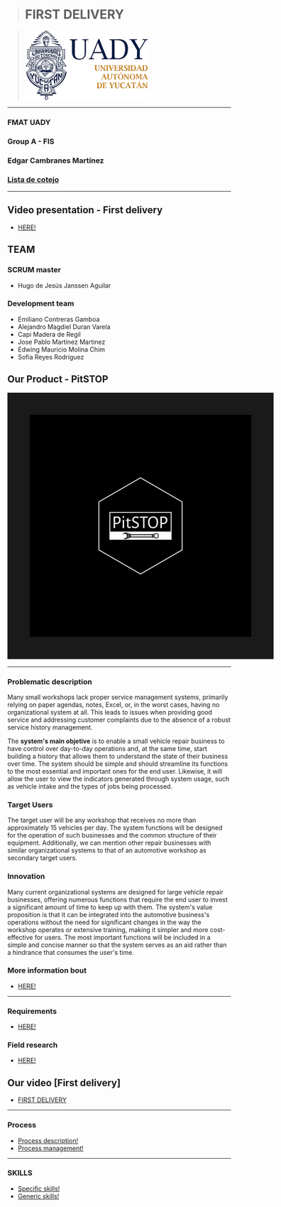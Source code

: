 > # FIRST DELIVERY

>![UADY Logo][image]

[image]: https://github.com/hjanssena/FIS-Proyecto/blob/51821d532b165e06113d6b3e2b2dfcfcaa65f2e7/Assets/Logo_UADY.png

---
### FMAT UADY
### Group A - FIS
### Edgar Cambranes Martínez
### [Lista de cotejo](https://alumnosuady-my.sharepoint.com/:x:/g/personal/a14016364_alumnos_uady_mx/EUe1gdJxITZHumbyNAlsQ-AB_ubL6HO8S8BcjRGBRmnhtA?e=XYXzTr&nav=MTVfezkwQTQ4NURFLTE1OTgtNjM0QS05OEEzLURCNUU0MUE5N0UwOH0)
---
## Video presentation - First delivery
- [HERE!](https://github.com/hjanssena/FIS-Proyecto/blob/1b850479848a613b03337866783e4895dcf1d97c/Artefactos/Presentacion%20que%20se%20uso%20en%20el%20video.pdf)

## TEAM

### SCRUM master
 - Hugo de Jesús Janssen Aguilar 
 
### Development team
 - Emiliano Contreras Gamboa 
 - Alejandro Magdiel Duran Varela
 - Capi Madera de Regil
 - Jose Pablo Martinez Martinez
 - Edwing Mauricio Molina Chim
 - Sofia Reyes Rodriguez 

## Our Product - PitSTOP

<img src="https://github.com/hjanssena/FIS-Proyecto/blob/b3437fb56d8e14e01c90bac4d7f6ad1923f5de83/Assets/Logo_PitSTOP.jpg" width="500" height="500" border="50"/>

---

### Problematic description
Many small workshops lack proper service management systems, primarily relying on paper agendas, notes, Excel, or, in the worst cases, having no organizational system at all. This leads to issues when providing good service and addressing customer complaints due to the absence of a robust service history management.

The **system's main objetive** is to enable a small vehicle repair business to have control over day-to-day operations and, at the same time, start building a history that allows them to understand the state of their business over time. The system should be simple and should streamline its functions to the most essential and important ones for the end user. Likewise, it will allow the user to view the indicators generated through system usage, such as vehicle intake and the types of jobs being processed.

### Target Users

The target user will be any workshop that receives no more than approximately 15 vehicles per day. The system functions will be designed for the operation of such businesses and the common structure of their equipment. Additionally, we can mention other repair businesses with similar organizational systems to that of an automotive workshop as secondary target users.

### Innovation
Many current organizational systems are designed for large vehicle repair businesses, offering numerous functions that require the end user to invest a significant amount of time to keep up with them. The system's value proposition is that it can be integrated into the automotive business's operations without the need for significant changes in the way the workshop operates or extensive training, making it simpler and more cost-effective for users. The most important functions will be included in a simple and concise manner so that the system serves as an aid rather than a hindrance that consumes the user's time.



### More information bout

- [HERE!](Producto/Product.md)

---
### Requirements

- [HERE!](https://github.com/hjanssena/FIS-Proyecto/blob/b3437fb56d8e14e01c90bac4d7f6ad1923f5de83/Artefactos/Requerimientos%20funcionales%20y%20no%20funcionales.pdf)

### Field research
- [HERE!](https://github.com/hjanssena/FIS-Proyecto/blob/d4e2137846f9641ad9e0998bac45105eecc70662/Artefactos/Investigaci%C3%B3n%20de%20campo.pdf)

## Our video [First delivery]

- [FIRST DELIVERY](https://alumnosuady-my.sharepoint.com/:v:/g/personal/a23216377_alumnos_uady_mx/ERZffhl0FzRMr0ZmMLes74UBog48Jy_V4Xs_pvX1Fy_-hw?nav=eyJyZWZlcnJhbEluZm8iOnsicmVmZXJyYWxBcHAiOiJPbmVEcml2ZUZvckJ1c2luZXNzIiwicmVmZXJyYWxBcHBQbGF0Zm9ybSI6IldlYiIsInJlZmVycmFsTW9kZSI6InZpZXciLCJyZWZlcnJhbFZpZXciOiJNeUZpbGVzTGlua0RpcmVjdCJ9fQ&e=lJxXgG)

---

### Process

- [Process description!](https://github.com/hjanssena/FIS-Proyecto/blob/4d93c51256f2446f45f37a6df3f2b2a714662da6/Roles%20-%20Organizaci%C3%B3n/Descripcion%20del%20proceso.md)
- [Process management!](https://github.com/hjanssena/FIS-Proyecto/blob/4d93c51256f2446f45f37a6df3f2b2a714662da6/Roles%20-%20Organizaci%C3%B3n/Gestion%20del%20proceso.md)

---

### SKILLS

- [Specific skills!](https://github.com/hjanssena/FIS-Proyecto/blob/d8cd48ee42a0d9413f1b9031733ff46a13abb44b/Competencias/Competencias%20especi%CC%81ficas.pdf)
- [Generic skills!](https://github.com/hjanssena/FIS-Proyecto/blob/d8cd48ee42a0d9413f1b9031733ff46a13abb44b/Competencias/Competencias%20generales.pdf)
